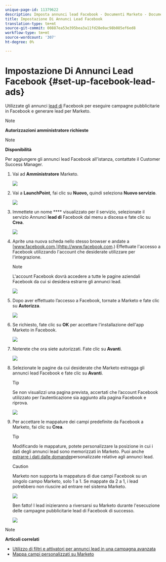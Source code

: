 ```yaml
---
unique-page-id: 11379622
description: Imposta annunci lead Facebook - Documenti Marketo - Documentazione prodotto
title: Impostazione Di Annunci Lead Facebook
translation-type: tm+mt
source-git-commit: 00887ea53e395bea3a11fd28e0ac98b085ef6ed8
workflow-type: tm+mt
source-wordcount: '307'
ht-degree: 0%

---
```



# Impostazione Di Annunci Lead Facebook {#set-up-facebook-lead-ads}

Utilizzate gli annunci [lead di](https://www.facebook.com/business/a/lead-ads) Facebook per eseguire campagne pubblicitarie in Facebook e generare lead per Marketo.

>[!NOTE]
>
>**Autorizzazioni amministratore richieste**

>[!NOTE]
>
>**Disponibilità**
>
>Per aggiungere gli annunci lead Facebook all&#39;istanza, contattate il Customer Success Manager.

1. Vai ad **Amministratore** Marketo.

   ![](assets/image2016-11-29-10-3a50-3a29.png)

1. Vai a **LaunchPoint**, fai clic su **Nuovo,** quindi seleziona **Nuovo servizio**.

   ![](assets/image2016-11-29-10-3a51-3a11.png)

1. Immettete un nome **** visualizzato per il servizio, selezionate il servizio Annunci **lead di** Facebook dal menu a discesa e fate clic su **Crea**.

   ![](assets/image2016-11-29-10-3a51-3a47.png)

1. Aprite una nuova scheda nello stesso browser e andate a [www.facebook.com.](http://www.facebook.com.) Effettuate l&#39;accesso a Facebook utilizzando l&#39;account che desiderate utilizzare per l&#39;integrazione.

   >[!NOTE]
   >
   >L&#39;account Facebook dovrà accedere a tutte le pagine aziendali Facebook da cui si desidera estrarre gli annunci lead.

   ![](assets/image2016-11-29-10-3a52-3a29.png)

1. Dopo aver effettuato l’accesso a Facebook, tornate a Marketo e fate clic su **Autorizza**.

   ![](assets/image2016-11-29-10-3a52-3a51.png)

1. Se richiesto, fate clic su **OK** per accettare l&#39;installazione dell&#39;app Marketo in Facebook.

   ![](assets/image2016-11-29-10-3a56-3a3.png)

1. Noterete che ora siete autorizzati. Fate clic su **Avanti**.

   ![](assets/image2016-11-29-10-3a56-3a28.png)

1. Selezionate le pagine da cui desiderate che Marketo estragga gli annunci lead Facebook e fate clic su **Avanti**.

   >[!TIP]
   >
   >Se non visualizzi una pagina prevista, accertati che l’account Facebook utilizzato per l’autenticazione sia aggiunto alla pagina Facebook e riprova.

   ![](assets/image2016-11-29-10-3a58-3a36.png)

1. Per accettare le mappature dei campi predefinite da Facebook a Marketo, fai clic su **Crea**.

   >[!TIP]
   >
   >Modificando le mappature, potete personalizzare la posizione in cui i dati degli annunci lead sono memorizzati in Marketo. Puoi anche [estrarre i dati dalle domande](set-up-facebook-lead-ads/map-custom-fields-to-marketo.md)personalizzate relative agli annunci lead.

   >[!CAUTION]
   >
   >Marketo non supporta la mappatura di due campi Facebook su un singolo campo Marketo, solo 1 a 1. Se mappate da 2 a 1, i lead potrebbero non riuscire ad entrare nel sistema Marketo.

   ![](assets/image2016-11-29-11-3a0-3a2.png)

   Ben fatto! I lead inizieranno a riversarsi su Marketo durante l&#39;esecuzione delle campagne pubblicitarie lead di Facebook di successo.

   ![](assets/image2016-11-29-12-3a32-3a54.png)

>[!NOTE]
>
>**Articoli correlati**
>
>* [Utilizzo di filtri e attivatori per annunci lead in una campagna avanzata](use-lead-ads-filters-and-triggers-in-a-smart-campaign.md)
>* [Mappa campi personalizzati su Marketo](set-up-facebook-lead-ads/map-custom-fields-to-marketo.md)

>



